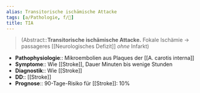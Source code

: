 ```yaml
---
alias: Transitorische ischämische Attacke
tags: [a/Pathologie, f/🧠]
title: TIA
---
```

> (Abstract::**Transitorische ischämische Attacke.** Fokale Ischämie → passageres [[Neurologisches Defizit]] *ohne* Infarkt)
- **Pathophysiologie**:: Mikroembolien aus Plaques der [[A. carotis interna]]
- **Symptome**:: Wie [[Stroke]], Dauer Minuten bis wenige Stunden
- **Diagnostik**:: Wie [[Stroke]]
- **DD**:: [[Stroke]]
- **Prognose**:: 90-Tage-Risiko für [[Stroke]]: 10%